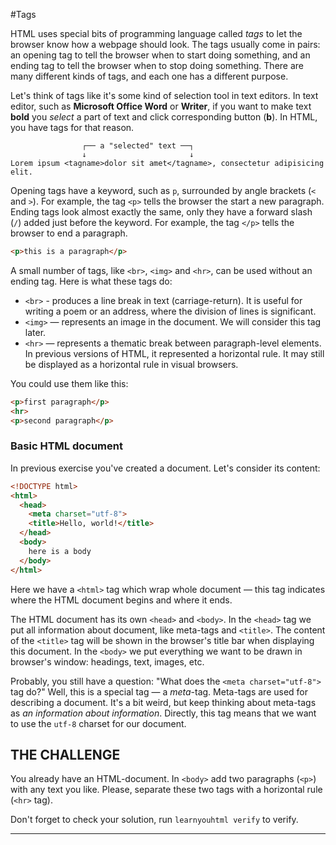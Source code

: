 #Tags

HTML uses special bits of programming language called _tags_ to let the browser know how a webpage should look. The tags usually come in pairs: an opening tag to tell the browser when to start doing something, and an ending tag to tell the browser when to stop doing something. There are many different kinds of tags, and each one has a different purpose.

Let's think of tags like it's some kind of selection tool in text editors. In text editor, such as **Microsoft Office Word** or **Writer**, if you want to make text **bold** you _select_ a part of text and click corresponding button (**b**). In HTML, you have tags for that reason.

```
                ┌── a "selected" text ──┐
                ↓                       ↓
Lorem ipsum <tagname>dolor sit amet</tagname>, consectetur adipisicing elit.
```

Opening tags have a keyword, such as `p`, surrounded by angle brackets (`<` and `>`). For example, the tag `<p>` tells the browser the start a new paragraph. Ending tags look almost exactly the same, only they have a forward slash (`/`) added just before the keyword. For example, the tag `</p>` tells the browser to end a paragraph.

```html
<p>this is a paragraph</p>
```

A small number of tags, like `<br>`, `<img>` and `<hr>`, can be used without an ending tag. Here is what these tags do:

* `<br>` - produces a line break in text (carriage-return). It is useful for writing a poem or an address, where the division of lines is significant.
* `<img>` — represents an image in the document. We will consider this tag later.
* `<hr>` — represents a thematic break between paragraph-level elements. In previous versions of HTML, it represented a horizontal rule. It may still be displayed as a horizontal rule in visual browsers.

You could use them like this:

```html
<p>first paragraph</p>
<hr>
<p>second paragraph</p>
```

### Basic HTML document

In previous exercise you've created a document. Let's consider its content:

```html
<!DOCTYPE html>
<html>
  <head>
    <meta charset="utf-8">
    <title>Hello, world!</title>
  </head>
  <body>
    here is a body
  </body>
</html>
```

Here we have a `<html>` tag which wrap whole document — this tag indicates where the HTML document begins and where it ends.

The HTML document has its own `<head>` and `<body>`. In the `<head>` tag we put all information about document, like meta-tags and `<title>`. The content of the `<title>` tag will be shown in the browser's title bar when displaying this document. In the `<body>` we put everything we want to be drawn in browser's window: headings, text, images, etc.

Probably, you still have a question: "What does the `<meta charset="utf-8">` tag do?" Well, this is a special tag — a _meta_-tag. Meta-tags are used for describing a document. It's a bit weird, but keep thinking about meta-tags as _an information about information_. Directly, this tag means that we want to use the `utf-8` charset for our document.

## THE CHALLENGE

You already have an HTML-document. In `<body>` add two paragraphs (`<p>`) with any text you like. Please, separate these two tags with a horizontal rule (`<hr>` tag).

Don't forget to check your solution, run `learnyouhtml verify` to verify.

---
